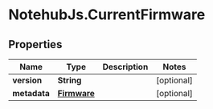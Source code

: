 # NotehubJs.CurrentFirmware

## Properties

| Name         | Type                        | Description | Notes      |
| ------------ | --------------------------- | ----------- | ---------- |
| **version**  | **String**                  |             | [optional] |
| **metadata** | [**Firmware**](Firmware.md) |             | [optional] |
